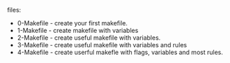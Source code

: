 files:
- 0-Makefile - create your first makefile.
- 1-Makefile - create makefile with variables
- 2-Makefile - create useful makefile with variables.
- 3-Makefile - create useful makefile with variables and rules
- 4-Makefile - create userful makefle with flags, variables and most rules.
